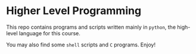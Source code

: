 # Higher Level Programming
This repo contains programs and scripts written mainly in `python`, the high-level language for this course.

You may also find some `shell` scripts and `C` programs. Enjoy!
